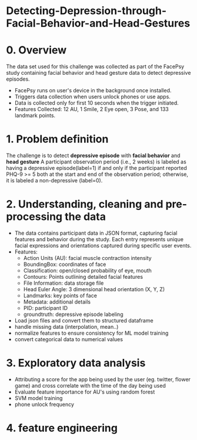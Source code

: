 # Detecting-Depression-through-Facial-Behavior-and-Head-Gestures
# 0. Overview
The data set used for this challenge was collected as part of the FacePsy study containing facial behavior and head gesture data to detect depressive episodes.
- FacePsy runs on user's device in the background once installed.
- Triggers data collection when users unlock phones or use apps. 
- Data is collected only for first 10 seconds when the trigger initiated.
- Features Collected: 12 AU, 1 Smile, 2 Eye open, 3 Pose, and 133  landmark points.
# 1. Problem definition
The challenge is to detect **depressive episode** with **facial behavior** and **head gesture** 
A participant observation period (i.e., 2 weeks) is labeled as having a depressive episode(label=1) if and only if the participant reported PHQ-9 >= 5 both at the start and end of the observation period; otherwise, it is labeled a non-depressive (label=0).

# 2. Understanding, cleaning and pre-processing the data
- The data contains participant data in JSON format, capturing facial features and behavior during the study. Each entry represents unique facial expressions and orientations captured during specific user events.
- Features:
  * Action Units (AU): facial muscle contraction intensity
  * BoundingBox: coordinates of face
  * Classification: open/closed probability of eye, mouth
  * Contours: Points outlining detailed facial features
  * File Information: data storage file
  * Head Euler Angle: 3 dimensional head orientation (X, Y, Z)
  * Landmarks: key points of face
  * Metadata: additional details
  * PID: participant ID
  * groundtruth: depressive episode labeling
- Load json files and convert them to structured dataframe
- handle missing data (interpolation, mean..)
- normalize features to ensure consistency for ML model training
- convert categorical data to numerical values

# 3. Exploratory data analysis
* Attributing a score for the app being used by the user (eg. twitter, flower game) and cross correlate with the time of the day being used
* Evaluate feature importance for AU's using random forest
* SVM model training
* phone unlock frequency 

# 4. feature engineering
